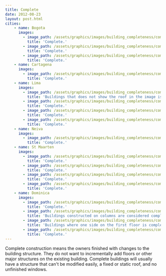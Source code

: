 ```yaml
---
title: Complete
date: 2012-08-23
layout: post.html
cities:
    - name: Bogota
      images:
        - image_path: /assets/graphics/images/building_completeness/complete_bogota_01.jpg
          title: 'Complete.'
        - image_path: /assets/graphics/images/building_completeness/complete_bogota_02.jpg
          title: 'Complete.'        
        - image_path: /assets/graphics/images/building_completeness/complete_bogota_03.jpg
          title: 'Complete.'            
    - name: Cartagena
      images:
        - image_path: /assets/graphics/images/building_completeness/complete_cartagena_01.jpg
          title: 'Complete.'        
    - name: Lima
      images:
        - image_path: /assets/graphics/images/building_completeness/complete_lima_01.jpg
          title: 'Buildings that does not show the roof in the image is considered as complete.'
        - image_path: /assets/graphics/images/building_completeness/complete_lima_02.jpg
          title: 'Complete.'        
        - image_path: /assets/graphics/images/building_completeness/complete_lima_03.jpg
          title: 'Complete.'        
        - image_path: /assets/graphics/images/building_completeness/complete_lima_04.jpg
          title: 'Complete.'        
    - name: Neiva
      images:
        - image_path: /assets/graphics/images/building_completeness/complete_neiva_01.jpg
          title: 'Complete.'       
    - name: St Maarten
      images:
        - image_path: /assets/graphics/images/building_completeness/complete_St_Maarten_01.jpg
          title: 'Complete.'        
        - image_path: /assets/graphics/images/building_completeness/complete_St_Maarten_02.jpg
          title: 'Complete.'        
        - image_path: /assets/graphics/images/building_completeness/complete_St_Maarten_03.jpg
          title: 'Complete.'        
        - image_path: /assets/graphics/images/building_completeness/complete_St_Maarten_04.jpg
          title: 'Complete.' 
    - name: Dominica
      images:
        - image_path: /assets/graphics/images/building_completeness/complete_dominica_01.jpg
          title: 'Complete.'        
        - image_path: /assets/graphics/images/building_completeness/complete_dominica_02.jpg
          title: 'Buildings constructed on columns are considered complete.'        
        - image_path: /assets/graphics/images/building_completeness/complete_dominica_03.jpg
          title: 'Buildings where one side on the first floor is complete and the other part are columns is considered complete.'        
        - image_path: /assets/graphics/images/building_completeness/complete_dominica_04.jpg
          title: 'Complete.'                
---
```


Complete construction means the owners finished with changes to the building structure. They do not want to incrementally add floors or other major structures on the existing building. Complete buildings will usually have a structure that can't be modified easily, a fixed or static roof, and no unfinished windows.
